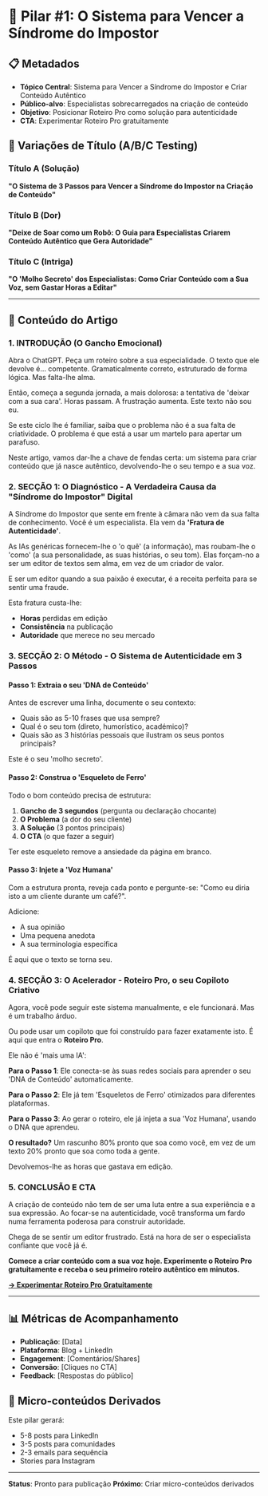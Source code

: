 # 🎯 Pilar #1: O Sistema para Vencer a Síndrome do Impostor

## 📋 Metadados

- **Tópico Central**: Sistema para Vencer a Síndrome do Impostor e Criar Conteúdo Autêntico
- **Público-alvo**: Especialistas sobrecarregados na criação de conteúdo
- **Objetivo**: Posicionar Roteiro Pro como solução para autenticidade
- **CTA**: Experimentar Roteiro Pro gratuitamente

## 🎯 Variações de Título (A/B/C Testing)

### Título A (Solução)
**"O Sistema de 3 Passos para Vencer a Síndrome do Impostor na Criação de Conteúdo"**

### Título B (Dor)
**"Deixe de Soar como um Robô: O Guia para Especialistas Criarem Conteúdo Autêntico que Gera Autoridade"**

### Título C (Intriga)
**"O 'Molho Secreto' dos Especialistas: Como Criar Conteúdo com a Sua Voz, sem Gastar Horas a Editar"**

---

## 📝 Conteúdo do Artigo

### 1. INTRODUÇÃO (O Gancho Emocional)

Abra o ChatGPT. Peça um roteiro sobre a sua especialidade. O texto que ele devolve é... competente. Gramaticalmente correto, estruturado de forma lógica. Mas falta-lhe alma.

Então, começa a segunda jornada, a mais dolorosa: a tentativa de 'deixar com a sua cara'. Horas passam. A frustração aumenta. Este texto não sou eu.

Se este ciclo lhe é familiar, saiba que o problema não é a sua falta de criatividade. O problema é que está a usar um martelo para apertar um parafuso.

Neste artigo, vamos dar-lhe a chave de fendas certa: um sistema para criar conteúdo que já nasce autêntico, devolvendo-lhe o seu tempo e a sua voz.

### 2. SECÇÃO 1: O Diagnóstico - A Verdadeira Causa da "Síndrome do Impostor" Digital

A Síndrome do Impostor que sente em frente à câmara não vem da sua falta de conhecimento. Você é um especialista. Ela vem da **'Fratura de Autenticidade'**.

As IAs genéricas fornecem-lhe o 'o quê' (a informação), mas roubam-lhe o 'como' (a sua personalidade, as suas histórias, o seu tom). Elas forçam-no a ser um editor de textos sem alma, em vez de um criador de valor.

E ser um editor quando a sua paixão é executar, é a receita perfeita para se sentir uma fraude.

Esta fratura custa-lhe:
- **Horas** perdidas em edição
- **Consistência** na publicação
- **Autoridade** que merece no seu mercado

### 3. SECÇÃO 2: O Método - O Sistema de Autenticidade em 3 Passos

#### Passo 1: Extraia o seu 'DNA de Conteúdo'
Antes de escrever uma linha, documente o seu contexto:
- Quais são as 5-10 frases que usa sempre?
- Qual é o seu tom (direto, humorístico, académico)?
- Quais são as 3 histórias pessoais que ilustram os seus pontos principais?

Este é o seu 'molho secreto'.

#### Passo 2: Construa o 'Esqueleto de Ferro'
Todo o bom conteúdo precisa de estrutura:
1. **Gancho de 3 segundos** (pergunta ou declaração chocante)
2. **O Problema** (a dor do seu cliente)
3. **A Solução** (3 pontos principais)
4. **O CTA** (o que fazer a seguir)

Ter este esqueleto remove a ansiedade da página em branco.

#### Passo 3: Injete a 'Voz Humana'
Com a estrutura pronta, reveja cada ponto e pergunte-se: "Como eu diria isto a um cliente durante um café?". 

Adicione:
- A sua opinião
- Uma pequena anedota
- A sua terminologia específica

É aqui que o texto se torna seu.

### 4. SECÇÃO 3: O Acelerador - Roteiro Pro, o seu Copiloto Criativo

Agora, você pode seguir este sistema manualmente, e ele funcionará. Mas é um trabalho árduo.

Ou pode usar um copiloto que foi construído para fazer exatamente isto. É aqui que entra o **Roteiro Pro**.

Ele não é 'mais uma IA':

**Para o Passo 1**: Ele conecta-se às suas redes sociais para aprender o seu 'DNA de Conteúdo' automaticamente.

**Para o Passo 2**: Ele já tem 'Esqueletos de Ferro' otimizados para diferentes plataformas.

**Para o Passo 3**: Ao gerar o roteiro, ele já injeta a sua 'Voz Humana', usando o DNA que aprendeu.

**O resultado?** Um rascunho 80% pronto que soa como você, em vez de um texto 20% pronto que soa como toda a gente.

Devolvemos-lhe as horas que gastava em edição.

### 5. CONCLUSÃO E CTA

A criação de conteúdo não tem de ser uma luta entre a sua experiência e a sua expressão. Ao focar-se na autenticidade, você transforma um fardo numa ferramenta poderosa para construir autoridade.

Chega de se sentir um editor frustrado. Está na hora de ser o especialista confiante que você já é.

**Comece a criar conteúdo com a sua voz hoje. Experimente o Roteiro Pro gratuitamente e receba o seu primeiro roteiro autêntico em minutos.**

[**→ Experimentar Roteiro Pro Gratuitamente**](link-para-landing-page)

---

## 📊 Métricas de Acompanhamento

- **Publicação**: [Data]
- **Plataforma**: Blog + LinkedIn
- **Engagement**: [Comentários/Shares]
- **Conversão**: [Cliques no CTA]
- **Feedback**: [Respostas do público]

## 🔄 Micro-conteúdos Derivados

Este pilar gerará:
- 5-8 posts para LinkedIn
- 3-5 posts para comunidades
- 2-3 emails para sequência
- Stories para Instagram

---

**Status**: Pronto para publicação
**Próximo**: Criar micro-conteúdos derivados